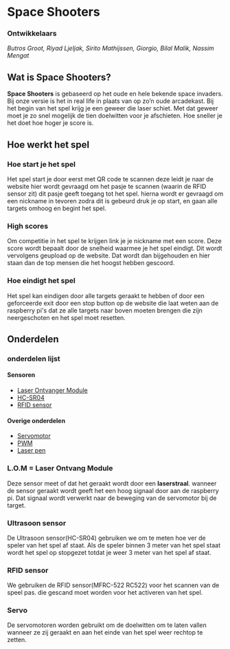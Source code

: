 # Space Shooters

### Ontwikkelaars
*Butros Groot, Riyad Ljeljak, Sirito Mathijssen, Giorgio, Bilal
Malik, Nassim Mengat*

## Wat is Space Shooters?
**Space Shooters** is gebaseerd op het oude en hele bekende space invaders.
Bij onze versie is het in real life in plaats van op zo’n oude arcadekast.
Bij het begin van het spel krijg je een geweer die laser schiet.
Met dat geweer moet je zo snel mogelijk de tien doelwitten voor je afschieten.
Hoe sneller je het doet hoe hoger je score is.


## Hoe werkt het spel
### Hoe start je het spel
Het spel start je door eerst met QR code te scannen deze leidt je
naar de website hier wordt gevraagd om het pasje te scannen (waarin
de RFID sensor zit) dit pasje geeft toegang tot het spel. hierna
wordt er gevraagd om een nickname in tevoren zodra dit is gebeurd
druk je op start, en gaan alle targets omhoog en begint het spel.

### High scores
Om competitie in het spel te krijgen link je je nickname met een
score. Deze score wordt bepaalt door de snelheid waarmee je het spel
eindigt. Dit wordt vervolgens geupload op de website. Dat wordt dan
bijgehouden en hier staan dan de top mensen die het hoogst hebben gescoord. 

### Hoe eindigt het spel
Het spel kan eindigen door alle targets geraakt te hebben of door
een geforceerde exit door een stop button op de website die laat
weten aan de raspberry pi's dat ze alle targets naar boven moeten
brengen die zijn neergeschoten en het spel moet resetten.

## Onderdelen
### onderdelen lijst
#### Sensoren
* [Laser Ontvanger Module](https://nl.banggood.com/Laser-Receiver-Module-Non-modulator-Tube-Laser-Sensor-Module-p-915633.html?rmmds=detail-top-buytogether-auto&cur_warehouse=CN)
* [HC-SR04](https://www.kiwi-electronics.nl/ultrasonic-sensor-hc-sr04)
* [RFID sensor](https://www.amazon.nl/BUYGOO-Reader-RFID-chip-Arduino-Raspberry/dp/B07D9C82W8/ref=asc_df_B07D9C82W8/?tag=nlshogostdde-21&linkCode=df0&hvadid=454717163742&hvpos=&hvnetw=g&hvrand=1142888669055717597&hvpone=&hvptwo=&hvqmt=&hvdev=c&hvdvcmdl=&hvlocint=&hvlocphy=1010543&hvtargid=pla-464388957750&psc=1)

#### Overige onderdelen
* [Servomotor](https://www.amazon.nl/AZDelivery-Micro-Servo-Helikopter-Vliegtuigen/dp/B07CZ42862/ref=asc_df_B07CZ42862/?tag=nlshogostdde-21&linkCode=df0&hvadid=430533579786&hvpos=&hvnetw=g&hvrand=7103477410555691880&hvpone=&hvptwo=&hvqmt=&hvdev=c&hvdvcmdl=&hvlocint=&hvlocphy=9064189&hvtargid=pla-828702003009&psc=1)
* [PWM](https://www.grandado.com/products/dc-6-v-12-v-24-v-28vdc-3a-80-w-pwm-motor-speed-controller-regulator-verstelbare-variabele-snelheidsregeling-met-potentiometer-switch?utm_campaign=&utm_content=&utm_source=Channable.beslist&utm_medium=8719896452153&utm_term=&variant=6367870779424&currency=EUR&bl3nlclid=1c1a3bf7-902d-4450-a0f6-3c3f88318398)
* [Laser pen](https://www.bol.com/nl/p/rode-laserpen-laserpointer-presenter/9200000096827660/?Referrer=ADVNLGOO002013-G-49170245275-S-382273935838-9200000096827660&gclid=Cj0KCQjw8fr7BRDSARIsAK0Qqr4wtriGnA7w05cbYwetCRWlzGTZG8IwYBKZRWvI1EnVb_BiWOHe3F8aAvjPEALw_wcB)

### L.O.M = Laser Ontvang Module
Deze sensor meet of dat het geraakt wordt door een **laserstraal**.
wanneer de sensor geraakt wordt geeft het een hoog signaal door
aan de raspberry pi. Dat signaal wordt verwerkt naar de beweging
van de servomotor bij de target.

### Ultrasoon sensor
De Ultrasoon sensor(HC-SR04) gebruiken we om te meten hoe ver de
speler van het spel af staat. Als de speler binnen 3 meter van het spel staat wordt het spel op stopgezet totdat je weer 3 meter van het spel af staat.

### RFID sensor
We gebruiken de RFID sensor(MFRC-522 RC522) voor het scannen van
de speel pas. die gescand moet worden voor het activeren van het
spel.

### Servo
De servomotoren worden gebruikt om de doelwitten om te laten
vallen wanneer ze zij geraakt en aan het einde van het spel weer rechtop te zetten.

